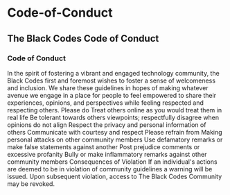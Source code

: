 # Code-of-Conduct
## The Black Codes Code of Conduct

### Code of Conduct
In the spirit of fostering a vibrant and engaged technology community, the Black Codes first and foremost wishes to foster a sense of welcomeness and inclusion. We share these guidelines in hopes of making whatever avenue we engage in a place for people to feel empowered to share their experiences, opinions, and perspectives while feeling respected and respecting others.
Please do
Treat others online as you would treat them in real life
Be tolerant towards others viewpoints; respectfully disagree when opinions do not align
Respect the privacy and personal information of others
Communicate with courtesy and respect
Please refrain from
Making personal attacks on other community members
Use defamatory remarks or make false statements against another
Post prejudice comments or excessive profanity
Bully or make inflammatory remarks against other community members
Consequences of Violation
If an individual's actions are deemed to be in violation of community guidelines a warning will be issued. Upon subsequent violation, access to The Black Codes Community may be revoked.
